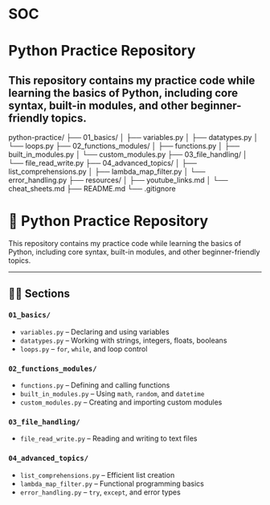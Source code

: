 # SOC
# Python Practice Repository
This repository contains my practice code while learning the basics of Python, including core syntax, built-in modules, and other beginner-friendly topics.
---

python-practice/
├── 01_basics/
│   ├── variables.py
│   ├── datatypes.py
│   └── loops.py
├── 02_functions_modules/
│   ├── functions.py
│   ├── built_in_modules.py
│   └── custom_modules.py
├── 03_file_handling/
│   └── file_read_write.py
├── 04_advanced_topics/
│   ├── list_comprehensions.py
│   ├── lambda_map_filter.py
│   └── error_handling.py
├── resources/
│   ├── youtube_links.md
│   └── cheat_sheets.md
├── README.md
└── .gitignore

# 🐍 Python Practice Repository

This repository contains my practice code while learning the basics of Python, including core syntax, built-in modules, and other beginner-friendly topics.

---

## 🧑‍💻 Sections

### `01_basics/`
- `variables.py` – Declaring and using variables
- `datatypes.py` – Working with strings, integers, floats, booleans
- `loops.py` – `for`, `while`, and loop control

### `02_functions_modules/`
- `functions.py` – Defining and calling functions
- `built_in_modules.py` – Using `math`, `random`, and `datetime`
- `custom_modules.py` – Creating and importing custom modules

### `03_file_handling/`
- `file_read_write.py` – Reading and writing to text files

### `04_advanced_topics/`
- `list_comprehensions.py` – Efficient list creation
- `lambda_map_filter.py` – Functional programming basics
- `error_handling.py` – `try`, `except`, and error types


